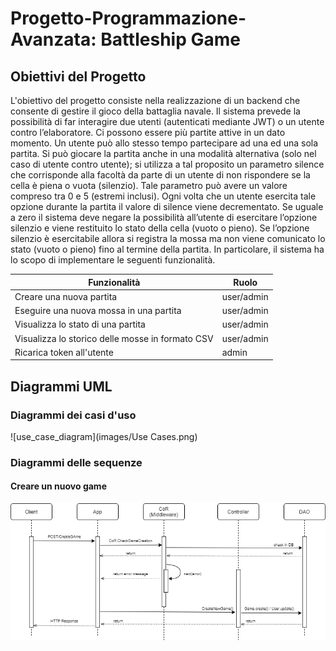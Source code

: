 # Progetto-Programmazione-Avanzata: Battleship Game
## Obiettivi del Progetto
L'obiettivo del progetto consiste nella realizzazione di un backend che consente di gestire il gioco della battaglia navale. Il sistema prevede la possibilità di far interagire due utenti (autenticati mediante JWT) o un utente contro l’elaboratore. Ci possono essere più partite attive in un dato momento. Un utente può allo stesso tempo partecipare ad una ed una sola partita. Si può giocare la partita anche in una modalità alternativa (solo nel caso di utente contro utente); si utilizza a tal proposito un parametro silence che corrisponde alla facoltà da parte di un utente di non rispondere se la cella è piena o vuota (silenzio). Tale parametro può avere un valore compreso tra 0 e 5 (estremi inclusi). Ogni volta che un utente esercita tale opzione durante la partita il valore di silence viene decrementato. Se uguale a zero il sistema deve negare la possibilità all’utente di esercitare l’opzione silenzio e viene restituito lo stato della cella (vuoto o pieno). Se l’opzione silenzio è esercitabile allora si registra la mossa ma non viene comunicato lo stato (vuoto o pieno) fino al termine della partita.
In particolare, il sistema ha lo scopo di implementare le seguenti funzionalità.

|     Funzionalità  | Ruolo |
| ------------- | ------------- |
| Creare una nuova partita  | user/admin |
| Eseguire una nuova mossa in una partita  |  user/admin |
| Visualizza lo stato di una partita  | user/admin |
| Visualizza lo storico delle mosse in formato CSV | user/admin  |
| Ricarica token all'utente  | admin  |

## Diagrammi UML
### Diagrammi dei casi d'uso
![use_case_diagram](images/Use Cases.png)
### Diagrammi delle sequenze
#### Creare un nuovo game
![CreateGame](images/1.CreateGame.png)

